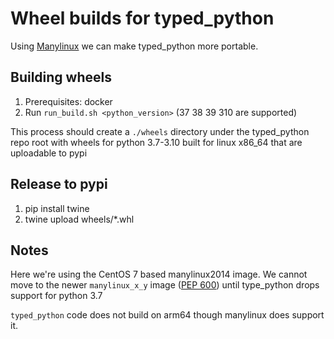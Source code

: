 # Wheel builds for typed_python

Using [Manylinux](https://github.com/pypa/manylinux) we can make typed_python
more portable.

## Building wheels

1. Prerequisites: docker
2. Run `run_build.sh <python_version>` (37 38 39 310 are supported)

This process should create a `./wheels` directory under the typed_python repo
root with wheels for python 3.7-3.10 built for linux x86_64 that are uploadable
to pypi

## Release to pypi

1. pip install twine
2. twine upload wheels/*.whl

## Notes

Here we're using the CentOS 7 based manylinux2014 image. 
We cannot move to the newer `manylinux_x_y` image ([PEP 600](https://peps.python.org/pep-0600/)) 
until type_python drops support for python 3.7

`typed_python` code does not build on arm64 though manylinux does support it.